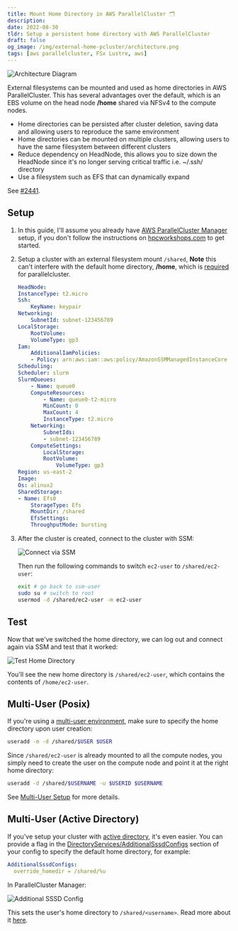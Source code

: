 ```yaml
---
title: Mount Home Directory in AWS ParallelCluster 🗂
description: 
date: 2022-08-30
tldr: Setup a persistent home directory with AWS ParallelCluster
draft: false
og_image: /img/external-home-pcluster/architecture.png
tags: [aws parallelcluster, FSx Lustre, aws]
---
```


![Architecture Diagram](/img/external-home-pcluster/architecture.png)

External filesystems can be mounted and used as home directories in AWS ParallelCluster. This has several advantages over the default, which is an EBS volume on the head node **/home** shared via NFSv4 to the compute nodes.

* Home directories can be persisted after cluster deletion, saving data and allowing users to reproduce the same environment
* Home directories can be mounted on multiple clusters, allowing users to have the same filesystem between different clusters
* Reduce dependency on HeadNode, this allows you to size down the HeadNode since it's no longer serving critical traffic i.e. ~/.ssh/ directory
* Use a filesystem such as EFS that can dynamically expand

See [#2441](https://github.com/aws/aws-parallelcluster/issues/2441).

## Setup

1. In this guide, I'll assume you already have [AWS ParallelCluster Manager](https://pcluster.cloud) setup, if you don't follow the instructions on [hpcworkshops.com](https://www.hpcworkshops.com/03-deploy-pcm.html) to get started.
1. Setup a cluster with an external filesystem mount `/shared`, **Note** this can't interfere with the default home directory, **/home**, which is [required](https://github.com/aws/aws-parallelcluster/issues/2344) for parallelcluster.

    ```yaml
    HeadNode:
    InstanceType: t2.micro
    Ssh:
        KeyName: keypair
    Networking:
        SubnetId: subnet-123456789
    LocalStorage:
        RootVolume:
        VolumeType: gp3
    Iam:
        AdditionalIamPolicies:
        - Policy: arn:aws:iam::aws:policy/AmazonSSMManagedInstanceCore
    Scheduling:
    Scheduler: slurm
    SlurmQueues:
        - Name: queue0
        ComputeResources:
            - Name: queue0-t2-micro
            MinCount: 0
            MaxCount: 4
            InstanceType: t2.micro
        Networking:
            SubnetIds:
            - subnet-123456789
        ComputeSettings:
            LocalStorage:
            RootVolume:
                VolumeType: gp3
    Region: us-east-2
    Image:
    Os: alinux2
    SharedStorage:
    - Name: Efs0
        StorageType: Efs
        MountDir: /shared
        EfsSettings:
        ThroughputMode: bursting
    ```

1. After the cluster is created, connect to the cluster with SSM:

    ![Connect via SSM](/img/external-home-pcluster/ssm-connect.png)

    Then run the following commands to switch `ec2-user` to `/shared/ec2-user`:

    ```bash
    exit # go back to ssm-user
    sudo su # switch to root
    usermod -d /shared/ec2-user -m ec2-user
    ```

## Test

Now that we've switched the home directory, we can log out and connect again via SSM and test that it worked:

![Test Home Directory](/img/external-home-pcluster/home-dir.png)

You'll see the new home directory is `/shared/ec2-user`, which contains the contents of `/home/ec2-user`.

## Multi-User (Posix)

If you're using a [multi-user environment](parallelcluster-multi-user.html), make sure to specify the home directory upon user creation:

```bash
useradd -m -d /shared/$USER $USER
```

Since `/shared/ec2-user` is already mounted to all the compute nodes, you simply need to create the user on the compute node and point it at the right home directory:

```bash
useradd -d /shared/$USERNAME -u $USERID $USERNAME
```

See [Multi-User Setup](parallelcluster-multi-user.html) for more details.

## Multi-User (Active Directory)

If you've setup your cluster with [active directory](https://docs.aws.amazon.com/parallelcluster/latest/ug/tutorials_05_multi-user-ad.html), it's even easier. You can provide a flag in the [DirectoryServices/AdditionalSssdConfigs](https://docs.aws.amazon.com/parallelcluster/latest/ug/DirectoryService-v3.html#yaml-DirectoryService-AdditionalSssdConfigs) section of your config to specify the default home directory, for example:

```yaml
AdditionalSssdConfigs:
  override_homedir = /shared/%u
```

In ParallelCluster Manager:

![Additional SSSD Config](/img/external-home-pcluster/additional-sssdconfig.png)

This sets the user's home directory to `/shared/<username>`. Read more about it [here](https://linux.die.net/man/5/sssd-ad).
